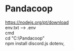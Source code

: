 # Pandacoop

https://nodejs.org/pt/download<br>
env.txt --> .env<br>
cmd<br>
cd "C:\Pandacoop"<br>
npm install discord.js dotenv,<br>
